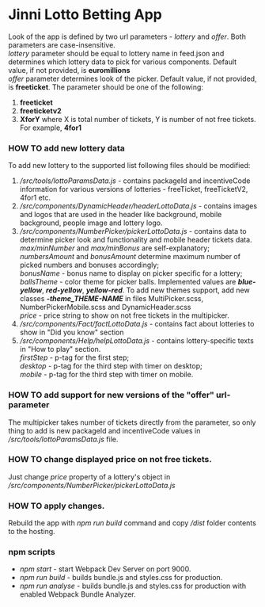 # Jinni Lotto Betting App

Look of the app is defined by two url parameters - *lottery* and *offer*. Both parameters are case-insensitive.<br>
*lottery* parameter should be equal to lottery name in feed.json and determines which lottery data to pick for various components.
Default value, if not provided, is **euromillions**<br>
*offer* parameter determines look of the picker. Default value, if not provided, is **freeticket**. The parameter should be one of the following:
1. **freeticket**
2. **freeticketv2**
3. **XforY** where X is total number of tickets, Y is number of not free tickets. For example, **4for1** <br>

### HOW TO add new lottery data
To add new lottery to the supported list following files should be modified:<br>
1. */src/tools/lottoParamsData.js* - contains packageId and incentiveCode information for various versions of lotteries - freeTicket, freeTicketV2, 4for1 etc.
2. */src/components/DynamicHeader/headerLottoData.js* - contains images and logos that are used in the header like background, mobile background, people image and lottery logo.
3. */src/components/NumberPicker/pickerLottoData.js* - contains data to determine picker look and functionality and mobile header tickets data. <br>
*max/minNumber* and *max/minBonus* are self-explanatory;<br> *numbersAmount* and *bonusAmount* determine maximum number of picked numbers and bonuses accordingly;<br>
*bonusName* - bonus name to display on picker specific for a lottery;<br>
*ballsTheme* - color theme for picker balls. Implemented values are ***blue-yellow***, ***red-yellow***, ***yellow-red***. To add new themes support, add new classes ***-theme_THEME-NAME*** in files MultiPicker.scss, NumberPickerMobile.scss and DynamicHeader.scss<br>
*price* - price string to show on not free tickets in the multipicker.
4. */src/components/Fact/factLottoData.js* - contains fact about lotteries to show in "Did you know" section
5. */src/components/Help/helpLottoData.js* - contains lottery-specific texts in "How to play" section. <br> 
*firstStep* - p-tag for the first step;<br>
*desktop* - p-tag for the third step with timer on desktop;<br>
*mobile* - p-tag for the third step with timer on mobile.

### HOW TO add support for new versions of the "offer" url-parameter
The multipicker takes number of tickets directly from the parameter, so only thing to add is new packageId and incentiveCode values in */src/tools/lottoParamsData.js* file.

### HOW TO change displayed price on not free tickets.
Just change *price* property of a lottery's object in */src/components/NumberPicker/pickerLottoData.js*

### HOW TO apply changes.
Rebuild the app with _npm run build_ command and copy */dist* folder contents to the hosting. 

### npm scripts
- _npm start_ - start Webpack Dev Server on port 9000.
- _npm run build_ - builds bundle.js and styles.css for production.
- _npm run analyse_ - builds bundle.js and styles.css for production with enabled Webpack Bundle Analyzer.